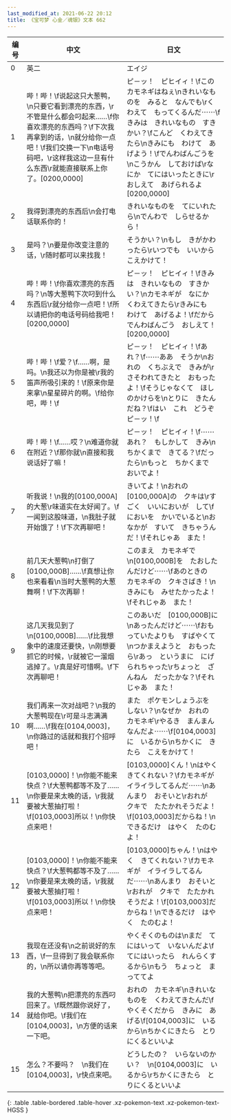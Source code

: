 ```yaml
---
last_modified_at: 2021-06-22 20:12
title: 《宝可梦 心金／魂银》文本 662
---
```

| 编号 | 中文 | 日文 |
| ---- | ---- | ---- |
| 0 | 英二 | エイジ |
| 1 | 哔！哔！\f说起这只大葱鸭，\n只要它看到漂亮的东西，\r不管是什么都会叼起来……\f你喜欢漂亮的东西吗？\f下次我再拿到的话，\n就分给你一点吧！\f我们交换一下\n电话号码吧，\r这样我这边一旦有什么东西\r就能直接联系上你了。[0200,0000] | ピ－ッ！　ピヒイィ！\fこの　カモネギはねぇ\nきれいなものを　みると　なんでも\rくわえて　もってくるんだ⋯⋯\fきみは　きれいなもの　すきかい？\fこんど　くわえてきたら\nきみにも　わけて　あげよう！\fでんわばんごうを\nこうかん　しておけば\rなにか　てにはいったときに\rおしえて　あげられるよ[0200,0000] |
| 2 | 我得到漂亮的东西后\n会打电话联系你的！ | きれいなものを　てにいれたら\nでんわで　しらせるから！ |
| 3 | 是吗？\n要是你改变注意的话，\r随时都可以来找我！ | そうかい？\nもし　きがかわったら\rいつでも　いいから　こえかけて！ |
| 4 | 哔！哔！\f你喜欢漂亮的东西吗？\n等大葱鸭下次叼到什么东西后\r就分给你一点吧！\f所以请把你的电话号码给我吧！[0200,0000] | ピ－ッ！　ピヒイィ！\fきみは　きれいなもの　すきかい？\nカモネギが　なにか　くわえてきたら\rきみにも　わけて　あげるよ！\fだから　でんわばんごう　おしえて！[0200,0000] |
| 5 | 哔！哔！\f爱？\f……啊，是吗。\n我还以为你是被\r我的笛声所吸引来的！\f原来你是来拿\n星星碎片的啊。\f给你吧，哔！\f | ピ－ッ！　ピヒイィ！\fあれ？\f⋯⋯ああ　そうか\nおれの　くちぶえで　きみが\rさそわれてきたと　おもったよ！\fそうじゃなくて　ほしのかけらを\nとりに　きたんだね？\fはい　これ　どうぞ　ピ－ッ！\f |
| 6 | 哔！哔！\f……哎？\n难道你就在附近？\f那你就\n直接和我说话好了嘛！ | ピ－ッ！　ピヒイィ！\f⋯⋯あれ？　もしかして　きみ\nちかくまで　きてる？\fだったら\nもっと　ちかくまで　おいでよ！ |
| 7 | 听我说！\n我的[0100,000A]的大葱\r味道实在太好闻了。\f一闻到这股味道，\n我肚子就开始饿了！\f下次再聊吧！ | きいてよ！\nおれの　[0100,000A]の　クキは\rすごく　いいにおいが　して\fにおいを　かいでいると\nおなかが　すいて　きちゃうんだ！\fそれじゃあ　また！ |
| 8 | 前几天大葱鸭\n打倒了[0100,000B]……\f真想让你也来看看\n当时大葱鸭的大葱舞啊！\f下次再聊！ | このまえ　カモネギで\n[0100,000B]を　たおしたんだけど⋯⋯\fあのときの　カモネギの　クキさばき！\nきみにも　みせたかったよ！\fそれじゃあ　また！ |
| 9 | 这几天我见到了\n[0100,000B]……\f比我想象中的速度还要快，\n刚想要抓它的时候，\r就被它一溜烟逃掉了。\r真是好可惜啊。\f下次再聊吧！ | このあいだ　[0100,000B]に\nあったんだけど⋯⋯\fおもっていたよりも　すばやくて\nつかまえようと　おもったら\rあっ　というまに　にげられちゃった\rちょっと　ざんねん　だったかな？\fそれじゃあ　また！ |
| 10 | 我们再来一次对战吧？\n我的大葱鸭现在\r可是斗志满满啊……\f我在[0104,0003]，\n你路过的话就和我打个招呼吧！ | また　ポケモンしょうぶを　しない？\nなぜか　おれの　カモネギ\rやるき　まんまん　なんだよ⋯⋯\f[0104,0003]に　いるから\nちかくに　きたら　こえをかけて！ |
| 11 | [0103,0000]！\n你能不能来快点？\f大葱鸭都等不及了……\n你要是来太晚的话，\r我就要被大葱抽打啦！\f[0103,0003]所以！\n你快点来吧！ | [0103,0000]くん！\nはやく　きてくれない？\fカモネギが　イライラしてるんだ⋯⋯\nあんまり　おそいと\rおれが　クキで　たたかれそうだよ！\f[0103,0003]だからね！\nできるだけ　はやく　たのむよ！ |
| 12 | [0103,0000]！\n你能不能来快点？\f大葱鸭都等不及了……\n你要是来太晚的话，\r我就要被大葱抽打啦！\f[0103,0003]所以！\n你快点来吧！ | [0103,0000]ちゃん！\nはやく　きてくれない？\fカモネギが　イライラしてるんだ⋯⋯\nあんまり　おそいと\rおれが　クキで　たたかれそうだよ！\f[0103,0003]だからね！\nできるだけ　はやく　たのむよ！ |
| 13 | 我现在还没有\n之前说好的东西，\f一旦得到了我会联系你的，\n所以请你再等等吧。 | やくそくのものは\nまだ　てにはいって　いないんだよ\fてにはいったら　れんらくするから\nもう　ちょっと　まっててよ |
| 14 | 我的大葱鸭\n把漂亮的东西叼回来了。\f既然跟你说好了，就给你吧。\f我们在[0104,0003]，\n方便的话来一下吧。 | おれの　カモネギ\nきれいなものを　くわえてきたんだ\fやくそくだから　きみに　あげる\f[0104,0003]に　いるから\nちかくにきたら　とりにくるといいよ |
| 15 | 怎么？不要吗？　\n我们在[0104,0003]，\r快点来吧。 | どうしたの？　いらないのかい？　\n[0104,0003]に　いるから\rちかくにきたら　とりにくるといいよ |
{: .table .table-bordered .table-hover .xz-pokemon-text .xz-pokemon-text-HGSS }